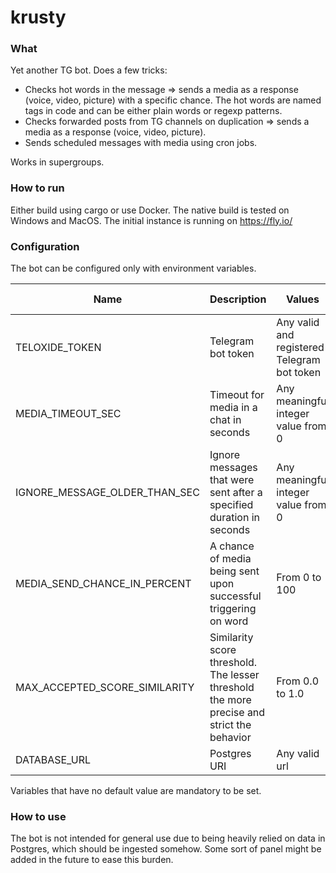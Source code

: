 # krusty

### What
Yet another TG bot. Does a few tricks:
- Checks hot words in the message => sends a media as a response (voice, video, picture) with a specific chance. The hot words are named tags in code and can be either plain words or regexp patterns.
- Checks forwarded posts from TG channels on duplication => sends a media as a response (voice, video, picture).
- Sends scheduled messages with media using cron jobs.

Works in supergroups.

### How to run
Either build using cargo or use Docker. The native build is tested on Windows and MacOS. The initial instance is running on https://fly.io/

### Configuration
The bot can be configured only with environment variables.

| Name | Description | Values | Default value |
|------|-------------|--------|---------------|
| TELOXIDE_TOKEN | Telegram bot token | Any valid and registered Telegram bot token | ❌ |
| MEDIA_TIMEOUT_SEC | Timeout for media in a chat in seconds | Any meaningful integer value from 0 | 30 |
| IGNORE_MESSAGE_OLDER_THAN_SEC | Ignore messages that were sent after a specified duration in seconds |  Any meaningful integer value from 0 | 60 |
| MEDIA_SEND_CHANCE_IN_PERCENT | A chance of media being sent upon successful triggering on word | From 0 to 100 | 50 |
| MAX_ACCEPTED_SCORE_SIMILARITY | Similarity score threshold. The lesser threshold the more precise and strict the behavior | From 0.0 to 1.0 | 0.26 |
| DATABASE_URL | Postgres URI | Any valid url | ❌ |

Variables that have no default value are mandatory to be set.

### How to use

The bot is not intended for general use due to being heavily relied on data in Postgres, which should be ingested somehow. Some sort of panel might be added in the future to ease this burden.

